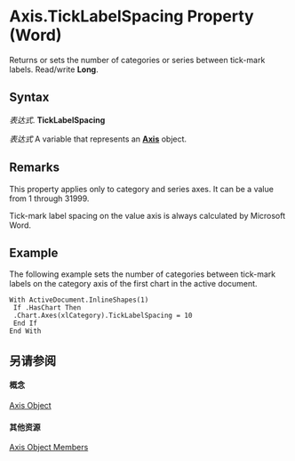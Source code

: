 
# Axis.TickLabelSpacing Property (Word)

Returns or sets the number of categories or series between tick-mark labels. Read/write  **Long**.


## Syntax

 _表达式_. **TickLabelSpacing**

 _表达式_ A variable that represents an **[Axis](3a7ad7d8-d397-a79a-eb6a-a5f0822cbe5d.md)** object.


## Remarks

This property applies only to category and series axes. It can be a value from 1 through 31999. 

Tick-mark label spacing on the value axis is always calculated by Microsoft Word.


## Example

The following example sets the number of categories between tick-mark labels on the category axis of the first chart in the active document.


```
With ActiveDocument.InlineShapes(1) 
 If .HasChart Then 
 .Chart.Axes(xlCategory).TickLabelSpacing = 10 
 End If 
End With
```


## 另请参阅


#### 概念


[Axis Object](3a7ad7d8-d397-a79a-eb6a-a5f0822cbe5d.md)
#### 其他资源


[Axis Object Members](http://msdn.microsoft.com/library/44fa1b67-2a56-3d92-cb63-4144e1bb7282%28Office.15%29.aspx)